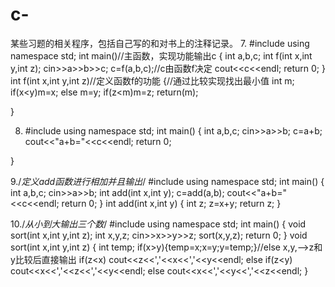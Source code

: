 # c-
某些习题的相关程序，包括自己写的和对书上的注释记录。
7.
#include<iostream>
using namespace std;
int main()//主函数，实现功能输出c
	{
		int a,b,c;
		int f(int x,int y,int z);
		cin>>a>>b>>c;
		c=f(a,b,c);//c由函数f决定
		cout<<c<<endl;
		return 0;
}
int f(int x,int y,int z)//定义函数f的功能
{//通过比较实现找出最小值
	int m;
	if(x<y)m=x;
	else m=y;
	if(z<m)m=z;
	return(m);

}

8. #include<iostream>
using namespace std;
int main()
{
int a,b,c;
cin>>a>>b;
c=a+b;
cout<<"a+b="<<c<<endl;
return 0;

}

9./*定义add函数进行相加并且输出*/
#include<iostream>
using namespace std;
int main()
{
   int a,b,c;
   cin>>a>>b;
   int add(int x,int y);
   c=add(a,b);
   cout<<"a+b="<<c<<endl;
   return 0;
}
int add(int x,int y)
{
	int z;
	z=x+y;
	return z;
}


10./*从小到大输出三个数*/
#include<iostream>
using namespace std;
int main()
{
	void sort(int x,int y,int z);
	int x,y,z;
	cin>>x>>y>>z;
	sort(x,y,z);
	return 0;
}
void sort(int x,int y,int z)
{
	int temp;
	if(x>y){temp=x;x=y;y=temp;}//else x,y,—>z和y比较后直接输出
	if(z<x) cout<<z<<','<<x<<','<<y<<endl;
	else if(z<y) cout<<x<<','<<z<<','<<y<<endl;
	else cout<<x<<','<<y<<','<<z<<endl;
}
